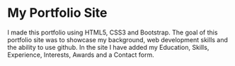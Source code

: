 # My Portfolio Site
I made this portfolio using HTML5, CSS3 and Bootstrap. The goal of this portfolio site was to showcase my background, web development skills and the ability to use github. 
In the site I have added my Education, Skills, Experience, Interests, Awards and a Contact form.

